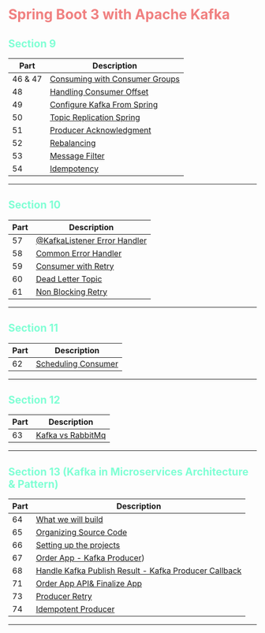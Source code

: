 <h1 style="color: lightcoral;">Spring Boot 3 with Apache Kafka</h1>

<div>
  <h2 style="color: aquamarine;">Section 9</h2>
</div>

| Part  | Description                                                                       |
|-------|-----------------------------------------------------------------------------------|
| 46 & 47 | [Consuming with Consumer Groups](section9/Consuming_with_Consumer_Group.md)      |
| 48     | [Handling Consumer Offset](section9/Handling_Consumer_Offset.md)                 |
| 49     | [Configure Kafka From Spring](section9/Configure_Kafka_From_Spring.md)           |
| 50     | [Topic Replication Spring](section9/Topic_Replication.md)                        |
| 51     | [Producer Acknowledgment](section9/Producer_Acknowledgment.md)                   |
| 52     | [Rebalancing](section9/Rebalancing.md)                                           |
| 53     | [Message Filter](section9/Messge_Filter.md)                                      |
| 54     | [Idempotency](section9/Idempotency.md)   

----

<div>
  <h2 style="color: aquamarine;">Section 10</h2>
</div>

| Part | Description                                                              |
|------|--------------------------------------------------------------------------|
| 57   | [@KafkaListener Error Handler](section10/KafkaListener_Error_Handler.md) |
| 58   | [Common Error Handler](section10/KafkaListener_Error_Handler.md)         |
| 59   | [Consumer with Retry](section10/Consumer_With_Retry.md)                  |
| 60   | [Dead Letter Topic](section10/Dead_Letter_Topic.md)                      |
| 61   | [Non Blocking Retry](section10/Non_Blocking_Retry.md)                    |
----


<div>
  <h2 style="color: aquamarine;">Section 11</h2>
</div>

| Part | Description                                                      |
|------|------------------------------------------------------------------|
| 62   | [Scheduling Consumer](section11/Scheduling_Consumer.md)          |
----


<div>
  <h2 style="color: aquamarine;">Section 12</h2>
</div>

| Part | Description                                         |
|------|-----------------------------------------------------|
| 63   | [Kafka vs RabbitMq](section12/Kafka_vs_RabbitMq.md) |
----


<div>
  <h2 style="color: aquamarine;">Section 13 (Kafka in Microservices Architecture & Pattern)</h2>
</div>

| Part | Description                                                                                       |
|------|---------------------------------------------------------------------------------------------------|
| 64   | [What we will build](section13/What_We_Will_Build.md)                                             |
| 65   | [Organizing Source Code](section13/Organizing_Source_Code.md)                                     |
| 66   | [Setting up the projects](section13/Setting_up_the_projects.md)                                   |
| 67   | [Order App - Kafka Producer](section13/OrderApp_Kafka-Producer.md))                               |
| 68   | [Handle Kafka Publish Result - Kafka Producer Callback](section13/Handle_Kafka_Publish_Result.md) |
| 71   | [Order App API& Finalize App](section13/Order_App-API&FinalizeApp.md)                             |
| 73   | [Producer Retry](section13/Producer_Retry.md)                                                     |
| 74   | [Idempotent Producer](section13/Idempotent_Producer.md)                                           |
----
